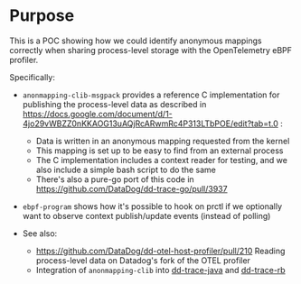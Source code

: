 # Purpose

This is a POC showing how we could identify anonymous mappings correctly when sharing process-level storage with the OpenTelemetry eBPF profiler.

Specifically:

* `anonmapping-clib-msgpack` provides a reference C implementation for publishing the process-level data as described in https://docs.google.com/document/d/1-4jo29vWBZZ0nKKAOG13uAQjRcARwmRc4P313LTbPOE/edit?tab=t.0 :
    * Data is written in an anonymous mapping requested from the kernel
    * This mapping is set up to be easy to find from an external process
    * The C implementation includes a context reader for testing, and we also include a simple bash script to do the same
    * There's also a pure-go port of this code in https://github.com/DataDog/dd-trace-go/pull/3937

* `ebpf-program` shows how it's possible to hook on prctl if we optionally want to observe context publish/update events (instead of polling)

* See also:
    * https://github.com/DataDog/dd-otel-host-profiler/pull/210 Reading process-level data on Datadog's fork of the OTEL profiler
    * Integration of `anonmapping-clib` into [dd-trace-java](https://github.com/DataDog/java-profiler/pull/266) and [dd-trace-rb](https://github.com/DataDog/dd-trace-rb/pull/4865)
